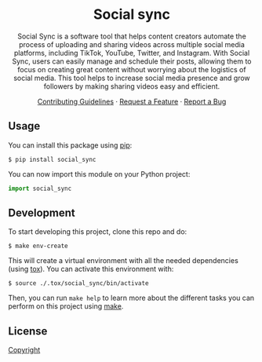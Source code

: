 <div align="center">

# Social sync

Social Sync is a software tool that helps content creators automate the process of uploading and sharing videos across multiple social media platforms, including TikTok, YouTube, Twitter, and Instagram. With Social Sync, users can easily manage and schedule their posts, allowing them to focus on creating great content without worrying about the logistics of social media. This tool helps to increase social media presence and grow followers by making sharing videos easy and efficient.

[Contributing Guidelines](./CONTRIBUTING.md) · [Request a Feature](https://github.com/clarriu97/social-sync/-/issues/new?issuable_template=Feature) · [Report a Bug](https://github.com/clarriu97/social-sync/-/issues/new?issuable_template=Bug)

</div>

## Usage

You can install this package using [pip](https://pip.pypa.io/en/stable/):

```
$ pip install social_sync
```

You can now import this module on your Python project:

```python
import social_sync
```

## Development

To start developing this project, clone this repo and do:

```
$ make env-create
```

This will create a virtual environment with all the needed dependencies (using [tox](https://tox.readthedocs.io/en/latest/)). You can activate this environment with:

```
$ source ./.tox/social_sync/bin/activate
```

Then, you can run `make help` to learn more about the different tasks you can perform on this project using [make](https://www.gnu.org/software/make/).

## License

[Copyright](./LICENSE)